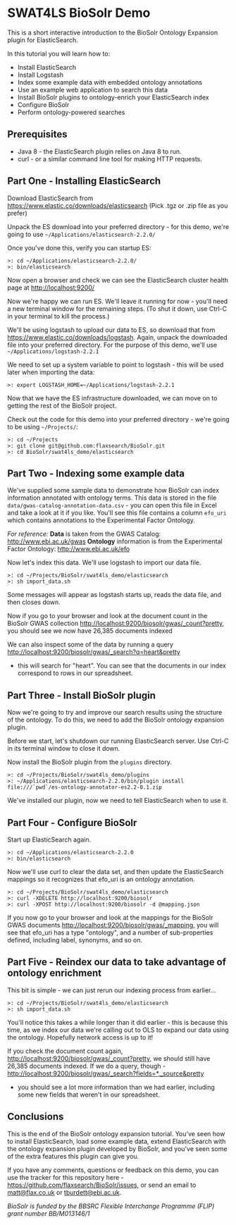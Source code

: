 # SWAT4LS BioSolr Demo

This is a short interactive introduction to the BioSolr Ontology Expansion plugin for ElasticSearch.

In this tutorial you will learn how to:
 
 * Install ElasticSearch
 * Install Logstash
 * Index some example data with embedded ontology annotations
 * Use an example web application to search this data
 * Install BioSolr plugins to ontology-enrich your ElasticSearch index
 * Configure BioSolr
 * Perform ontology-powered searches

## Prerequisites

 * Java 8 - the ElasticSearch plugin relies on Java 8 to run.
 * curl - or a similar command line tool for making HTTP requests.
 
## Part One - Installing ElasticSearch

Download ElasticSearch from https://www.elastic.co/downloads/elasticsearch (Pick .tgz or .zip file as you prefer)

Unpack the ES download into your preferred directory - for this demo, we're going to use `~/Applications/elasticsearch-2.2.0/`
    
Once you've done this, verify you can startup ES:
```
>: cd ~/Applications/elasticsearch-2.2.0/
>: bin/elasticsearch
```

Now open a browser and check we can see the ElasticSearch cluster health 
page at [http://localhost:9200/](http://localhost:9200/)

Now we're happy we can run ES. We'll leave it running for now - you'll need
a new terminal window for the remaining steps. (To shut it down, use
Ctrl-C in your terminal to kill the process.)

We'll be using logstash to upload our data to ES, so download that from
https://www.elastic.co/downloads/logstash. Again, unpack the downloaded file
into your preferred directory. For the purpose of this demo, we'll use
`~/Applications/logstash-2.2.1`

We need to set up a system variable to point to logstash - this will be
used later when importing the data:

```
>: export LOGSTASH_HOME=~/Applications/logstash-2.2.1
```

Now that we have the ES infrastructure downloaded, we can move on to
getting the rest of the BioSolr project.

Check out the code for this demo into your preferred directory - we're going to be using `~/Projects/`:
```
>: cd ~/Projects
>: git clone git@github.com:flaxsearch/BioSolr.git
>: cd BioSolr/swat4ls_demo/elasticsearch
```

## Part Two - Indexing some example data

We've supplied some sample data to demonstrate how BioSolr can index information annotated with ontology terms. This data is stored in the file `data/gwas-catalog-annotation-data.csv` - you can open this file in Excel and take a look at it if you like. You'll see this file contains a column `efo_uri` which contains annotations to the Experimental Factor Ontology.

*For reference:*
**Data** is taken from the GWAS Catalog: http://www.ebi.ac.uk/gwas
**Ontology** information is from the Experimental Factor Ontology: http://www.ebi.ac.uk/efo

Now let's index this data. We'll use logstash to import our data file.

```
>: cd ~/Projects/BioSolr/swat4ls_demo/elasticsearch
>: sh import_data.sh

```

Some messages will appear as logstash starts up, reads the data file, and then
closes down.

Now if you go to your browser and look at the document count in the BioSolr
GWAS collection [http://localhost:9200/biosolr/gwas/_count?pretty](http://localhost:9200/biosolr/gwas/_count?pretty), 
you should see we now have 26,385 documents indexed

We can also inspect some of the data by running a query [http://localhost:9200/biosolr/gwas/_search?q=heart&pretty](http://localhost:9200/biosolr/gwas/_search?q=heart&pretty)
- this will search for "heart". You can see that the documents in our index 
correspond to rows in our spreadsheet.


## Part Three - Install BioSolr plugin

Now we're going to try and improve our search results using the structure of the ontology.  To do this, we need to add the BioSolr ontology expansion plugin.

Before we start, let's shutdown our running ElasticSearch server. Use Ctrl-C
in its terminal window to close it down.

Now install the BioSolr plugin from the `plugins` directory.

```
>: cd ~/Projects/BioSolr/swat4ls_demo/plugins
>: ~/Applications/elasticsearch-2.2.0/bin/plugin install file:///`pwd`/es-ontology-annotator-es2.2-0.1.zip
```

We've installed our plugin, now we need to tell ElasticSearch when to use it.


## Part Four - Configure BioSolr

Start up ElasticSearch again.

```
>: cd ~/Applications/elasticsearch-2.2.0
>: bin/elasticsearch
```

Now we'll use curl to clear the data set, and then update the ElasticSearch
mappings so it recognizes that efo_uri is an ontology annotation.

```
>: cd ~/Projects/BioSolr/swat4ls_demo/elasticsearch
>: curl -XDELETE http://localhost:9200/biosolr
>: curl -XPOST http://localhost:9200/biosolr -d @mapping.json
```

If you now go to your browser and look at the mappings for the BioSolr GWAS
documents [http://localhost:9200/biosolr/gwas/_mapping](http://localhost:9200/biosolr/gwas/_mapping),
you will see that efo_uri has a type "ontology", and a number of
sub-properties defined, including label, synonyms, and so on.


## Part Five - Reindex our data to take advantage of ontology enrichment

This bit is simple - we can just rerun our indexing process from earlier...

```
>: cd ~/Projects/BioSolr/swat4ls_demo/elasticsearch
>: sh import_data.sh

```

You'll notice this takes a while longer than it did earlier - this is because this time, as we index our data we're calling out to OLS to expand our data using the ontology.  Hopefully network access is up to it!

If you check the document count again, [http://localhost:9200/biosolr/gwas/_count?pretty](http://localhost:9200/biosolr/gwas/_count?pretty), 
we should still have 26,385 documents indexed. If we do a query, though -
[http://localhost:9200/biosolr/gwas/_search?fields=*,_source&pretty](http://localhost:9200/biosolr/gwas/_search?fields=*,_source&pretty)
- you should see a lot more information than we had earlier, 
including some new fields that weren't in our spreadsheet.



## Conclusions

This is the end of the BioSolr ontology expansion tutorial. You've seen how to install ElasticSearch, load some example data, extend ElasticSearch with the ontology expansion plugin developed by BioSolr, and you've seen some of the extra features this plugin can give you.

If you have any comments, questions or feedback on this demo, you can use the tracker for this repository here - https://github.com/flaxsearch/BioSolr/issues, or send an email to matt@flax.co.uk or tburdett@ebi.ac.uk.

*BioSolr is funded by the BBSRC Flexible Interchange Programme (FLIP) grant number BB/M013146/1*
